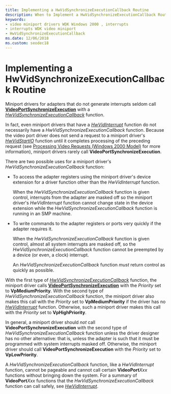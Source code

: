 ```yaml
---
title: Implementing a HwVidSynchronizeExecutionCallback Routine
description: When to Implement a HwVidSynchronizeExecutionCallback Routine
keywords:
- video miniport drivers WDK Windows 2000 , interrupts
- interrupts WDK video miniport
- HwVidSynchronizeExecutionCallback
ms.date: 12/06/2018
ms.custom: seodec18
---
```


# Implementing a HwVidSynchronizeExecutionCallback Routine

Miniport drivers for adapters that do not generate interrupts seldom call [**VideoPortSynchronizeExecution**](/windows-hardware/drivers/ddi/video/nf-video-videoportsynchronizeexecution) with a [*HwVidSynchronizeExecutionCallback*](/windows-hardware/drivers/ddi/video/nc-video-pminiport_synchronize_routine) function.

In fact, even miniport drivers that have a [*HwVidInterrupt*](/windows-hardware/drivers/ddi/video/nc-video-pvideo_hw_interrupt) function do not necessarily have a *HwVidSynchronizeExecutionCallback* function. Because the video port driver does not send a request to a miniport driver's [*HwVidStartIO*](/windows-hardware/drivers/ddi/video/nc-video-pvideo_hw_start_io) function until it completes processing of the preceding request (see [Processing Video Requests (Windows 2000 Model)](processing-video-requests--windows-2000-model-.md) for more information), miniport drivers rarely call **VideoPortSynchronizeExecution**.

There are two possible uses for a miniport driver's *HwVidSynchronizeExecutionCallback* function:

-   To access the adapter registers using the miniport driver's device extension for a driver function other than the *HwVidInterrupt* function.

    When the *HwVidSynchronizeExecutionCallback* function is given control, interrupts from the adapter are masked off so the miniport driver's *HwVidInterrupt* function cannot change state in the device extension while the *HwVidSynchronizeExecutionCallback* function is running in an SMP machine.

-   To write commands to the adapter registers or ports very quickly if the adapter requires it.

    When the *HwVidSynchronizeExecutionCallback* function is given control, almost all system interrupts are masked off, so the *HwVidSynchronizeExecutionCallback* function cannot be preempted by a device (or even, a clock) interrupt.

    An *HwVidSynchronizeExecutionCallback* function *must* return control as quickly as possible.

With the first type of [*HwVidSynchronizeExecutionCallback*](/windows-hardware/drivers/ddi/video/nc-video-pminiport_synchronize_routine) function, the miniport driver calls [**VideoPortSynchronizeExecution**](/windows-hardware/drivers/ddi/video/nf-video-videoportsynchronizeexecution) with the *Priority* set to **VpMediumPriority**. With the second type of *HwVidSynchronizeExecutionCallback* function, the miniport driver also makes this call with the *Priority* set to **VpMediumPriority** if the driver has no [*HwVidInterrupt*](/windows-hardware/drivers/ddi/video/nc-video-pvideo_hw_interrupt) function. Otherwise, such a miniport driver makes this call with the *Priority* set to **VpHighPriority**.

In general, a miniport driver should *not* call **VideoPortSynchronizeExecution** with the second type of *HwVidSynchronizeExecutionCallback* function unless the driver designer has no other alternative: that is, unless the adapter is such that it must be programmed with system interrupts masked off. Otherwise, the miniport driver should call **VideoPortSynchronizeExecution** with the *Priority* set to **VpLowPriority**.

A *HwVidSynchronizeExecutionCallback* function, like a *HwVidInterrupt* function, cannot be pageable and cannot call certain **VideoPort***Xxx* functions without bringing down the system. For a summary of **VideoPort***Xxx* functions that the *HwVidSynchronizeExecutionCallback* function can call safely, see [*HwVidInterrupt*](/windows-hardware/drivers/ddi/video/nc-video-pvideo_hw_interrupt).

 

